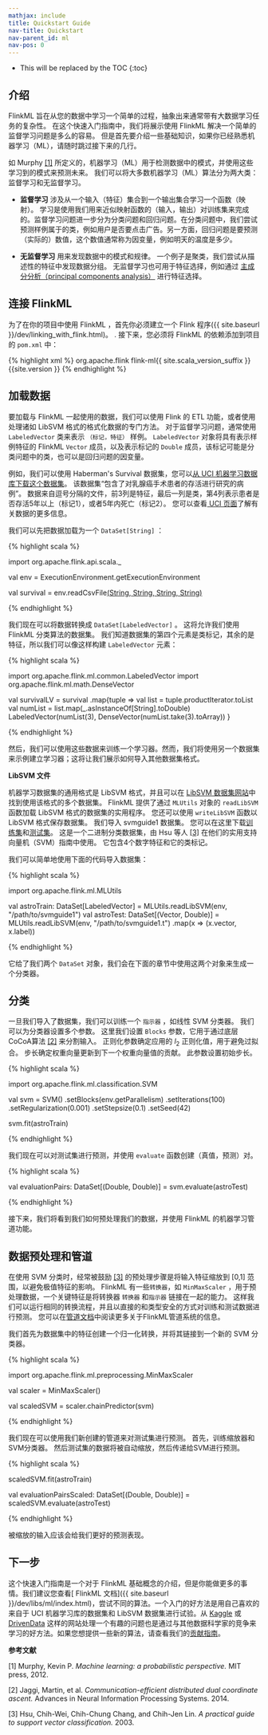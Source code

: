 ```yaml
---
mathjax: include
title: Quickstart Guide
nav-title: Quickstart
nav-parent_id: ml
nav-pos: 0
---
```

<!--
Licensed to the Apache Software Foundation (ASF) under one
or more contributor license agreements.  See the NOTICE file
distributed with this work for additional information
regarding copyright ownership.  The ASF licenses this file
to you under the Apache License, Version 2.0 (the
"License"); you may not use this file except in compliance
with the License.  You may obtain a copy of the License at

  http://www.apache.org/licenses/LICENSE-2.0

Unless required by applicable law or agreed to in writing,
software distributed under the License is distributed on an
"AS IS" BASIS, WITHOUT WARRANTIES OR CONDITIONS OF ANY
KIND, either express or implied.  See the License for the
specific language governing permissions and limitations
under the License.
-->

* This will be replaced by the TOC
{:toc}

## 介绍

FlinkML 旨在从您的数据中学习一个简单的过程，抽象出来通常带有大数据学习任务的复杂性。 在这个快速入门指南中，我们将展示使用 FlinkML 解决一个简单的监督学习问题是多么的容易。 但是首先要介绍一些基础知识，如果你已经熟悉机器学习（ML），请随时跳过接下来的几行。

如 Murphy [[1]](#murphy) 所定义的，机器学习（ML）用于检测数据中的模式，并使用这些学习到的模式来预测未来。 我们可以将大多数机器学习（ML）算法分为两大类：监督学习和无监督学习。

* **监督学习** 涉及从一个输入（特征）集合到一个输出集合学习一个函数（映射）。 学习是使用我们用来近似映射函数的（输入，输出）对训练集来完成的。监督学习问题进一步分为分类问题和回归问题。在分类问题中，我们尝试预测样例属于的类，例如用户是否要点击广告。另一方面，回归问题是要预测（实际的）数值，这个数值通常称为因变量，例如明天的温度是多少。

* **无监督学习** 用来发现数据中的模式和规律。 一个例子是聚类，我们尝试从描述性的特征中发现数据分组。 无监督学习也可用于特征选择，例如通过 [主成分分析（principal components analysis）](https://en.wikipedia.org/wiki/Principal_component_analysis) 进行特征选择。

## 连接 FlinkML

为了在你的项目中使用 FlinkML ，首先你必须建立一个 Flink 程序({{ site.baseurl }}/dev/linking_with_flink.html)。 .
接下来，您必须将 FlinkML 的依赖添加到项目的 `pom.xml` 中：

{% highlight xml %}
<dependency>
  <groupId>org.apache.flink</groupId>
  <artifactId>flink-ml{{ site.scala_version_suffix }}</artifactId>
  <version>{{site.version }}</version>
</dependency>
{% endhighlight %}

## 加载数据

要加载与 FlinkML 一起使用的数据，我们可以使用 Flink 的 ETL 功能，或者使用处理诸如 LibSVM 格式的格式化数据的专门方法。 对于监督学习问题，通常使用 `LabeledVector` 类来表示 `（标记，特征）` 样例。 `LabeledVector` 对象将具有表示样例特征的 FlinkML `Vector` 成员，以及表示标记的 `Double` 成员，该标记可能是分类问题中的类，也可以是回归问题的因变量。

例如，我们可以使用 Haberman's Survival 数据集，您可以[从 UCI 机器学习数据库下载这个数据集](http://archive.ics.uci.edu/ml/machine-learning-databases/haberman/haberman.data)。 该数据集“包含了对乳腺癌手术患者的存活进行研究的病例”。 数据来自逗号分隔的文件，前3列是特征，最后一列是类，第4列表示患者是否存活5年以上（标记1），或者5年内死亡（标记2）。 您可以查看[ UCI 页面](https://archive.ics.uci.edu/ml/datasets/Haberman%27s+Survival)了解有关数据的更多信息。

我们可以先把数据加载为一个 `DataSet[String]` ：

{% highlight scala %}

import org.apache.flink.api.scala._

val env = ExecutionEnvironment.getExecutionEnvironment

val survival = env.readCsvFile[(String, String, String, String)]("/path/to/haberman.data")

{% endhighlight %}

我们现在可以将数据转换成 `DataSet[LabeledVector]` 。 这将允许我们使用 FlinkML 分类算法的数据集。 我们知道数据集的第四个元素是类标记，其余的是特征，所以我们可以像这样构建 `LabeledVector` 元素：

{% highlight scala %}

import org.apache.flink.ml.common.LabeledVector
import org.apache.flink.ml.math.DenseVector

val survivalLV = survival
  .map{tuple =>
    val list = tuple.productIterator.toList
    val numList = list.map(_.asInstanceOf[String].toDouble)
    LabeledVector(numList(3), DenseVector(numList.take(3).toArray))
  }

{% endhighlight %}

然后，我们可以使用这些数据来训练一个学习器。然而，我们将使用另一个数据集来示例建立学习器；这将让我们展示如何导入其他数据集格式。

**LibSVM 文件**

机器学习数据集的通用格式是 LibSVM 格式，并且可以在 [LibSVM 数据集网站](http://www.csie.ntu.edu.tw/~cjlin/libsvmtools/datasets/)中找到使用该格式的多个数据集。 FlinkML 提供了通过 `MLUtils` 对象的 `readLibSVM` 函数加载 LibSVM 格式的数据集的实用程序。 您还可以使用 `writeLibSVM` 函数以 LibSVM 格式保存数据集。 我们导入 svmguide1 数据集。 您可以在这里下载[训练集](http://www.csie.ntu.edu.tw/~cjlin/libsvmtools/datasets/binary/svmguide1)和[测试集](http://www.csie.ntu.edu.tw/~cjlin/libsvmtools/datasets/binary/svmguide1.t)。 这是一个二进制分类数据集，由 Hsu 等人 [[3]](#hsu) 在他们的实用支持向量机（SVM）指南中使用。 它包含4个数字特征和它的类标记。

我们可以简单地使用下面的代码导入数据集：

{% highlight scala %}

import org.apache.flink.ml.MLUtils

val astroTrain: DataSet[LabeledVector] = MLUtils.readLibSVM(env, "/path/to/svmguide1")
val astroTest: DataSet[(Vector, Double)] = MLUtils.readLibSVM(env, "/path/to/svmguide1.t")
      .map(x => (x.vector, x.label))

{% endhighlight %}

它给了我们两个 `DataSet` 对象，我们会在下面的章节中使用这两个对象来生成一个分类器。

## 分类

一旦我们导入了数据集，我们可以训练一个 `指示器` ，如线性 SVM 分类器。 我们可以为分类器设置多个参数。 这里我们设置 `Blocks` 参数，它用于通过底层CoCoA算法 [[2]](#jaggi) 来分割输入。 正则化参数确定应用的 $l_2$ 正则化值，用于避免过拟合。 步长确定权重向量更新到下一个权重向量值的贡献。 此参数设置初始步长。

{% highlight scala %}

import org.apache.flink.ml.classification.SVM

val svm = SVM()
  .setBlocks(env.getParallelism)
  .setIterations(100)
  .setRegularization(0.001)
  .setStepsize(0.1)
  .setSeed(42)

svm.fit(astroTrain)

{% endhighlight %}

我们现在可以对测试集进行预测，并使用 `evaluate` 函数创建（真值，预测）对。

{% highlight scala %}

val evaluationPairs: DataSet[(Double, Double)] = svm.evaluate(astroTest)

{% endhighlight %}

接下来，我们将看到我们如何预处理我们的数据，并使用 FlinkML 的机器学习管道功能。

## 数据预处理和管道

在使用 SVM 分类时，经常被鼓励 [[3]](#hsu) 的预处理步骤是将输入特征缩放到 [0,1] 范围，以避免极值特征的影响。 FlinkML 有一些`转换器`，如 `MinMaxScaler` ，用于预处理数据，一个关键特征是将转换器 `转换器` 和`指示器` 链接在一起的能力。 这样我们可以运行相同的转换流程，并且以直接的和类型安全的方式对训练和测试数据进行预测。 您可以在[管道文档](pipelines.html)中阅读更多关于FlinkML管道系统的信息。

我们首先为数据集中的特征创建一个归一化转换，并将其链接到一个新的 SVM 分类器。

{% highlight scala %}

import org.apache.flink.ml.preprocessing.MinMaxScaler

val scaler = MinMaxScaler()

val scaledSVM = scaler.chainPredictor(svm)

{% endhighlight %}

我们现在可以使用我们新创建的管道来对测试集进行预测。
首先，训练缩放器和SVM分类器。
然后测试集的数据将被自动缩放，然后传递给SVM进行预测。

{% highlight scala %}

scaledSVM.fit(astroTrain)

val evaluationPairsScaled: DataSet[(Double, Double)] = scaledSVM.evaluate(astroTest)

{% endhighlight %}

被缩放的输入应该会给我们更好的预测表现。

## 下一步

这个快速入门指南是一个对于 FlinkML 基础概念的介绍，但是你能做更多的事情。我们建议您查看[ FlinkML 文档]({{ site.baseurl }}/dev/libs/ml/index.html)，尝试不同的算法。一个入门的好方法是用自己喜欢的来自于 UCI 机器学习库的数据集和 LibSVM 数据集进行试验。从 [Kaggle](https://www.kaggle.com) 或 [DrivenData](http://www.drivendata.org/) 这样的网站处理一个有趣的问题也是通过与其他数据科学家的竞争来学习的好方法。如果您想提供一些新的算法，请查看我们的[贡献指南](contribution_guide.html)。

**参考文献**

<a name="murphy"></a>[1] Murphy, Kevin P. *Machine learning: a probabilistic perspective.* MIT
press, 2012.

<a name="jaggi"></a>[2] Jaggi, Martin, et al. *Communication-efficient distributed dual
coordinate ascent.* Advances in Neural Information Processing Systems. 2014.

<a name="hsu"></a>[3] Hsu, Chih-Wei, Chih-Chung Chang, and Chih-Jen Lin.
 *A practical guide to support vector classification.* 2003.
